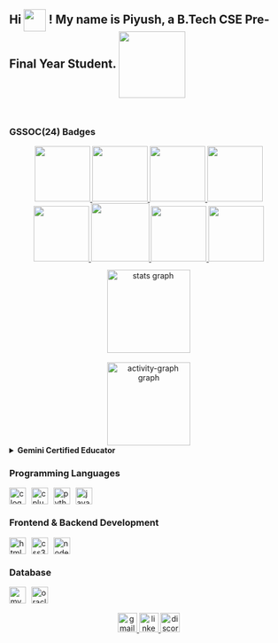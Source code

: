 <h2 align="left">
  Hi <img align="center" height="40" src="https://user-images.githubusercontent.com/74038190/214644152-52f47eb3-5e31-4f47-8758-05c9468d5596.gif" />
  ! My name is Piyush, a B.Tech CSE Pre-Final Year Student. <img align="center" height="120" src="https://user-images.githubusercontent.com/74038190/219923809-b86dc415-a0c2-4a38-bc88-ad6cf06395a8.gif" />
</h2>

<img align="center" height="10" width="2000" src="https://user-images.githubusercontent.com/74038190/212284100-561aa473-3905-4a80-b561-0d28506553ee.gif" />

<!-- GSSOC Badges -->
<h3 align="left"><b>GSSOC(24) Badges</b></h3>
<div style="display:flex; align-items:center; gap: 10px;" align="center">
  <a href="https://gssoc.girlscript.tech/" target="_blank">
    <img src="https://raw.githubusercontent.com/GSSoC24/Postman-Challenge/main/docs/assets/Postman%20White.png" width="100px" height="100px" />
    <img src="https://raw.githubusercontent.com/GSSoC24/Postman-Challenge/main/docs/assets/1.png" width="100px" height="100px" />
    <img src="https://raw.githubusercontent.com/GSSoC24/Postman-Challenge/main/docs/assets/2.png" width="100px" height="100px" />
    <img src="https://raw.githubusercontent.com/GSSoC24/Postman-Challenge/main/docs/assets/3.png" width="100px" height="100px" />
    <img src="https://raw.githubusercontent.com/GSSoC24/Postman-Challenge/main/docs/assets/4.png" width="100px" height="100px" />
    <img src="https://raw.githubusercontent.com/GSSoC24/Postman-Challenge/main/docs/assets/6.png" width="105px" height="105px" />
    <img src="https://raw.githubusercontent.com/GSSoC24/Postman-Challenge/main/docs/assets/7.png" width="100px" height="100px" />
    <img src="https://raw.githubusercontent.com/GSSoC24/Postman-Challenge/main/docs/assets/8.png" width="100px" height="100px" />
  </a>
</div>

<!-- GitHub Stats -->
<div align="center" style="margin-top: 12px;">
  <img src="https://github-readme-stats.vercel.app/api?username=PiyushG29&hide_title=false&hide_rank=false&show_icons=true&include_all_commits=true&count_private=true&disable_animations=false&theme=dracula&locale=en&hide_border=false"
       height="150" alt="stats graph" />
</div>

<br />

<!-- Activity Graph -->
<div align="center">
  <img src="https://github-readme-activity-graph.vercel.app/graph?username=PiyushG29&" height="150" alt="activity-graph graph" />
</div>

<!-- Certificate (collapsible as in your original) -->
<details>
  <summary><b>Gemini Certified Educator</b></summary>
  <br />
  <div align="center">
    <a href="https://www.credential.net/163995213" target="_blank">
      <img src="https://api.accredible.com/v1/frontend/credential_website_embed_image/certificate/163995213?key=7b7050cdd4808f51b28e6d0522bc0b9d947a6f89267735dd745cfa9780fc6fbd"
           alt="Accredible Certificate"
           width="600px"
           style="border-radius: 10px; box-shadow: 0 0 10px rgba(0,0,0,0.2);" />
    </a>
  </div>
</details>

<!-- Programming Languages -->
<h3><b>Programming Languages</b></h3>
<div style="display:flex; align-items:center; gap: 10px;" align="left">
  <img src="https://cdn.jsdelivr.net/gh/devicons/devicon/icons/c/c-original.svg" height="30" alt="c logo" />
  <img src="https://cdn.jsdelivr.net/gh/devicons/devicon/icons/cplusplus/cplusplus-original.svg" height="30" alt="cplusplus logo" />
  <img src="https://cdn.jsdelivr.net/gh/devicons/devicon/icons/python/python-original.svg" height="30" alt="python logo" />
  <img src="https://cdn.jsdelivr.net/gh/devicons/devicon/icons/javascript/javascript-original.svg" height="30" alt="javascript logo" />
</div>

<!-- Frontend & Backend -->
<h3><b>Frontend & Backend Development</b></h3>
<div style="display:flex; align-items:center; gap: 10px;" align="left">
  <img src="https://cdn.jsdelivr.net/gh/devicons/devicon/icons/html5/html5-original.svg" height="30" alt="html5 logo" />
  <img src="https://cdn.jsdelivr.net/gh/devicons/devicon/icons/css3/css3-original.svg" height="30" alt="css3 logo" />
  <img src="https://cdn.jsdelivr.net/gh/devicons/devicon/icons/nodejs/nodejs-original.svg" height="30" alt="nodejs logo" />
</div>

<!-- Database -->
<h3><b>Database</b></h3>
<div style="display:flex; align-items:center; gap: 10px;" align="left">
  <img src="https://cdn.jsdelivr.net/gh/devicons/devicon/icons/mysql/mysql-original.svg" height="30" alt="mysql logo" />
  <img src="https://cdn.jsdelivr.net/gh/devicons/devicon/icons/oracle/oracle-original.svg" height="30" alt="oracle logo" />
</div>

<img align="right" height="2" src="https://user-images.githubusercontent.com/74038190/212284115-f47cd8ff-2ffb-4b04-b5bf-4d1c14c0247f.gif" />

<br />

<!-- Contact badges -->
<div align="center">
  <a href="mailto:piyushg.rhn@gmail.com" target="_blank">
    <img src="https://img.shields.io/static/v1?message=Gmail&logo=gmail&label=&color=D14836&logoColor=white&labelColor=&style=for-the-badge" height="35" alt="gmail logo" />
  </a>
  <a href="https://www.linkedin.com/in/PiyushG29" target="_blank">
    <img src="https://img.shields.io/static/v1?message=LinkedIn&logo=linkedin&label=&color=0077B5&logoColor=white&labelColor=&style=for-the-badge" height="35" alt="linkedin logo" />
  </a>
  <img src="https://img.shields.io/static/v1?message=Discord&logo=discord&label=&color=7289DA&logoColor=white&labelColor=&style=for-the-badge" height="35" alt="discord logo" />
</div>
